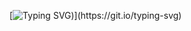[![Typing SVG](https://readme-typing-svg.demolab.com/?lines=FrontEnd+Developer;Vue+Nuxt+and+more+:))](https://git.io/typing-svg)

<!--
**SpudiQ/SpudiQ** is a ✨ _special_ ✨ repository because its `README.md` (this file) appears on your GitHub profile.

Here are some ideas to get you started:

- 🔭 I’m currently working on ...
- 🌱 I’m currently learning ...
- 👯 I’m looking to collaborate on ...
- 🤔 I’m looking for help with ...
- 💬 Ask me about ...
- 📫 How to reach me: ...
- 😄 Pronouns: ...
- ⚡ Fun fact: ...
-->

